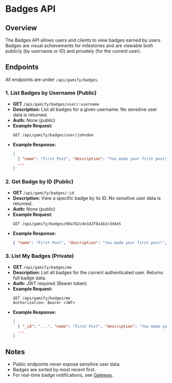 # Badges API

## Overview
The Badges API allows users and clients to view badges earned by users. Badges are visual achievements for milestones and are viewable both publicly (by username or ID) and privately (for the current user).

## Endpoints
All endpoints are under `/api/gamify/badges`.

### 1. List Badges by Username (Public)
- **GET** `/api/gamify/badges/user/:username`
- **Description:** List all badges for a given username. No sensitive user data is returned.
- **Auth:** None (public)
- **Example Request:**
  ```http
  GET /api/gamify/badges/user/johndoe
  ```
- **Example Response:**
  ```json
  [
    { "name": "First Post", "description": "You made your first post!", "icon": "first-post.png", "createdAt": "2024-06-01T12:00:00Z" },
    ...
  ]
  ```

### 2. Get Badge by ID (Public)
- **GET** `/api/gamify/badges/:id`
- **Description:** View a specific badge by its ID. No sensitive user data is returned.
- **Auth:** None (public)
- **Example Request:**
  ```http
  GET /api/gamify/badges/60a7b2c4e1d2f8a1b2c3d4e5
  ```
- **Example Response:**
  ```json
  { "name": "First Post", "description": "You made your first post!", "icon": "first-post.png", "createdAt": "2024-06-01T12:00:00Z" }
  ```

### 3. List My Badges (Private)
- **GET** `/api/gamify/badges/me`
- **Description:** List all badges for the current authenticated user. Returns full badge data.
- **Auth:** JWT required (Bearer token)
- **Example Request:**
  ```http
  GET /api/gamify/badges/me
  Authorization: Bearer <JWT>
  ```
- **Example Response:**
  ```json
  [
    { "_id": "...", "name": "First Post", "description": "You made your first post!", "icon": "first-post.png", "createdAt": "2024-06-01T12:00:00Z" },
    ...
  ]
  ```

## Notes
- Public endpoints never expose sensitive user data.
- Badges are sorted by most recent first.
- For real-time badge notifications, see [Gateway](../gateway.md). 